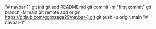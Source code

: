"# navbar-1"  git init git add README.md git commit -m "first commit" git branch -M main git remote add origin https://github.com/ggonzaga29/navbar-1.git git push -u origin main
"# navbar-1" 
